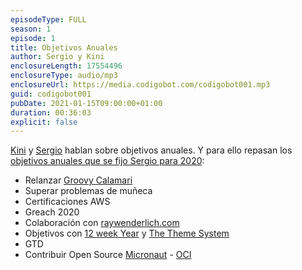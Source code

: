 ```yaml
---
episodeType: FULL
season: 1
episode: 1
title: Objetivos Anuales
author: Sergio y Kini
enclosureLength: 17554496
enclosureType: audio/mp3
enclosureUrl: https://media.codigobot.com/codigobot001.mp3
guid: codigobot001
pubDate: 2021-01-15T09:00:00+01:00
duration: 00:36:03
explicit: false
---
```


[Kini](https://kinisoftware.com) y  [Sergio](https://sergiodelamo.com) hablan sobre objetivos anuales. Y para ello repasan los [objetivos anuales que se fijo Sergio para 2020](https://groovycalamari.com/issues/171/index.html#start): 

- Relanzar [Groovy Calamari](https://groovycalamari.com)
- Superar problemas de muñeca
- Certificaciones AWS
- Greach 2020
- Colaboración con [raywenderlich.com](https://raywenderlich.com)
- Objetivos con [12 week Year](https://12weekyear.com) y [The Theme System](https://www.thethemesystem.com)
- GTD
- Contribuir Open Source [Micronaut](https://micronaut.io) - [OCI](https://objectcomputing.com)
